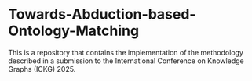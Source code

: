 # Towards-Abduction-based-Ontology-Matching
This is a repository that contains the implementation of the methodology described in a submission to the International Conference on Knowledge Graphs (ICKG) 2025.
